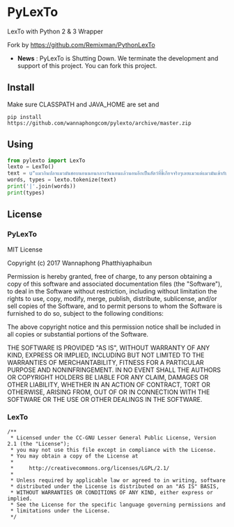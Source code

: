 # PyLexTo

LexTo with Python 2 & 3 Wrapper 

Fork by https://github.com/Remixman/PythonLexTo

* **News** : PyLexTo is Shutting Down. We terminate the development and support of this project. You can fork this project.

## Install

Make sure CLASSPATH and JAVA_HOME are set and

```
pip install https://github.com/wannaphongcom/pylexto/archive/master.zip
```

## Using

```python
from pylexto import LexTo
lexto = LexTo()
text = u"แมวกินปลาแมวมันชอบนอนนอนกลางวันนอนแล้วนอนอีกเป็นสัตว์ที่ขี้เกียจจริงๆเลยแมวแต่แมวมันเข้ากับคนได้ดีฉันชอบแมว"
words, types = lexto.tokenize(text)
print('|'.join(words))
print(types)
```

## License

### PyLexTo

MIT License

Copyright (c) 2017 Wannaphong Phatthiyaphaibun

Permission is hereby granted, free of charge, to any person obtaining a copy
of this software and associated documentation files (the "Software"), to deal
in the Software without restriction, including without limitation the rights
to use, copy, modify, merge, publish, distribute, sublicense, and/or sell
copies of the Software, and to permit persons to whom the Software is
furnished to do so, subject to the following conditions:

The above copyright notice and this permission notice shall be included in all
copies or substantial portions of the Software.

THE SOFTWARE IS PROVIDED "AS IS", WITHOUT WARRANTY OF ANY KIND, EXPRESS OR
IMPLIED, INCLUDING BUT NOT LIMITED TO THE WARRANTIES OF MERCHANTABILITY,
FITNESS FOR A PARTICULAR PURPOSE AND NONINFRINGEMENT. IN NO EVENT SHALL THE
AUTHORS OR COPYRIGHT HOLDERS BE LIABLE FOR ANY CLAIM, DAMAGES OR OTHER
LIABILITY, WHETHER IN AN ACTION OF CONTRACT, TORT OR OTHERWISE, ARISING FROM,
OUT OF OR IN CONNECTION WITH THE SOFTWARE OR THE USE OR OTHER DEALINGS IN THE
SOFTWARE.

### LexTo

```
/**
 * Licensed under the CC-GNU Lesser General Public License, Version 2.1 (the "License");
 * you may not use this file except in compliance with the License.
 * You may obtain a copy of the License at
 *
 *     http://creativecommons.org/licenses/LGPL/2.1/
 *
 * Unless required by applicable law or agreed to in writing, software
 * distributed under the License is distributed on an "AS IS" BASIS,
 * WITHOUT WARRANTIES OR CONDITIONS OF ANY KIND, either express or implied.
 * See the License for the specific language governing permissions and
 * limitations under the License.
 */

```
